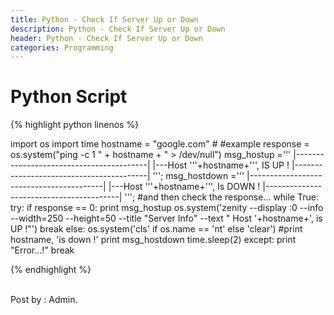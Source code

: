 ```yaml
---
title: Python - Check If Server Up or Down
description: Python - Check If Server Up or Down
header: Python - Check If Server Up or Down
categories: Programming
---
```


# Python Script 

{% highlight python linenos %}

import os
import time
hostname = "google.com" # #example
response = os.system("ping -c 1 " + hostname + " > /dev/null")
msg_hostup ='''
 |-----------------------------------------|
 |---Host '''+hostname+''', IS UP !
 |-----------------------------------------|
''';
msg_hostdown ='''
 |-----------------------------------------|
 |---Host '''+hostname+''', Is DOWN !
 |-----------------------------------------|
''';
#and then check the response...
while True:			
	try:
		if response == 0:
			print msg_hostup
			os.system('zenity --display :0 --info --width=250 --height=50 --title "Server Info" --text " Host '+hostname+', is UP !"')
			break
		else:
			os.system('cls' if os.name == 'nt' else 'clear')
			#print hostname, 'is down !'
			print msg_hostdown
			time.sleep(2)
	except:
		print "Error...!"
		break

{% endhighlight %}

<br />
Post by : Admin.
